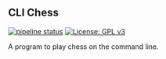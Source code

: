 ## CLI Chess
[![pipeline status](https://img.shields.io/badge/Version-0.1.0-blue)](https://gitlab.com/DeveloperC/cli_chess/commits/master) [![License: GPL v3](https://img.shields.io/badge/License-GPLv3-blue.svg)](https://www.gnu.org/licenses/gpl-3.0)

A program to play chess on the command line.
